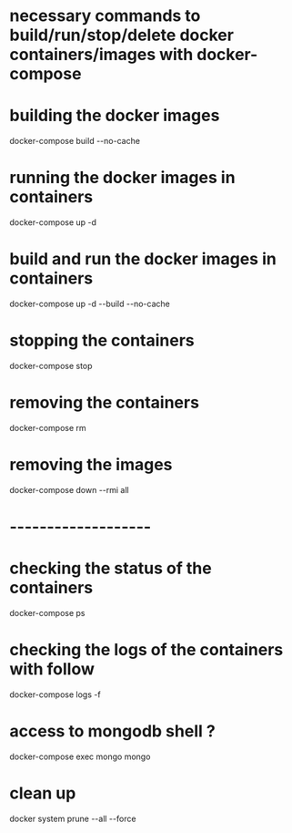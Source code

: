 # necessary commands to build/run/stop/delete docker containers/images with docker-compose

# building the docker images
docker-compose build --no-cache

# running the docker images in containers
docker-compose up -d

# build and run the docker images in containers
docker-compose up -d --build --no-cache

# stopping the containers
docker-compose stop

# removing the containers
docker-compose rm

# removing the images
docker-compose down --rmi all

# -------------------

# checking the status of the containers
docker-compose ps

# checking the logs of the containers with follow
docker-compose logs -f

# access to mongodb shell ?
docker-compose exec mongo mongo

# clean up 
docker system prune --all --force